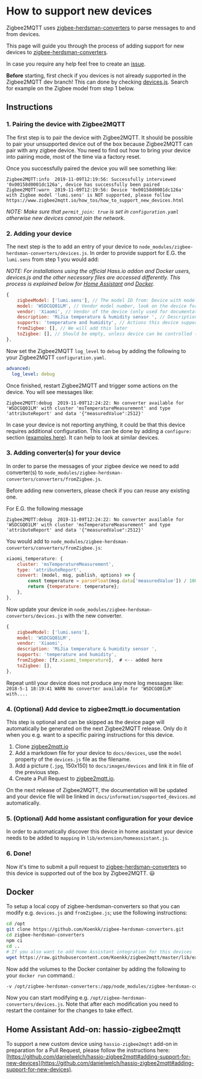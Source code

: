 ---
---
# How to support new devices
Zigbee2MQTT uses [zigbee-herdsman-converters](https://github.com/Koenkk/zigbee-herdsman-converters) to parse messages to and from devices.

This page will guide you through the process of adding support for new devices to [zigbee-herdsman-converters](https://github.com/Koenkk/zigbee-herdsman-converters).

In case you require any help feel free to create an [issue](https://github.com/Koenkk/zigbee2mqtt/issues).

**Before** starting, first check if you devices is not already supported in the Zigbee2MQTT dev branch! This can done by checking [devices.js](https://github.com/Koenkk/zigbee-herdsman-converters/blob/master/devices.js). Search for example on the Zigbee model from step 1 below.

## Instructions
### 1. Pairing the device with Zigbee2MQTT
The first step is to pair the device with Zigbee2MQTT. It should be possible to pair your unsupported device out of the box because Zigbee2MQTT can pair with any zigbee device. You need to find out how to bring your device into pairing mode, most of the time via a factory reset.

Once you successfully paired the device you will see something like:
```
Zigbee2MQTT:info  2019-11-09T12:19:56: Successfully interviewed '0x00158d0001dc126a', device has successfully been paired
Zigbee2MQTT:warn  2019-11-09T12:19:56: Device '0x00158d0001dc126a' with Zigbee model 'lumi.sens' is NOT supported, please follow https://www.zigbee2mqtt.io/how_tos/how_to_support_new_devices.html
```

*NOTE: Make sure that `permit_join: true` is set in `configuration.yaml` otherwise new devices cannot join the network.*

### 2. Adding your device
The next step is the to add an entry of your device to `node_modules/zigbee-herdsman-converters/devices.js`. In order to provide support for E.G. the `lumi.sens` from step 1 you would add:

*NOTE: For installations using the official Hass.io addon and Docker users, devices.js and the other necessary files are accessed differently. This process is explained below for [Home Assistant](https://www.zigbee2mqtt.io/how_tos/how_to_support_new_devices.html#hassio-addon) and [Docker](https://www.zigbee2mqtt.io/how_tos/how_to_support_new_devices.html#docker).*

```js
{
    zigbeeModel: ['lumi.sens'], // The model ID from: Device with modelID 'lumi.sens' is not supported.
    model: 'WSDCGQ01LM', // Vendor model number, look on the device for a model number
    vendor: 'Xiaomi', // Vendor of the device (only used for documentation and startup logging)
    description: 'MiJia temperature & humidity sensor ', // Description of the device, copy from vendor site. (only used for documentation and startup logging)
    supports: 'temperature and humidity', // Actions this device supports (only used for documentation)
    fromZigbee: [], // We will add this later
    toZigbee: [], // Should be empty, unless device can be controlled (e.g. lights, switches).
},
```

Now set the Zigbee2MQTT `log_level` to `debug` by adding the following to your Zigbee2MQTT `configuration.yaml`.

```yaml
advanced:
  log_level: debug
```

Once finished, restart Zigbee2MQTT and trigger some actions on the device. You will see messages like:
```
Zigbee2MQTT:debug  2019-11-09T12:24:22: No converter available for 'WSDCGQ01LM' with cluster 'msTemperatureMeasurement' and type 'attributeReport' and data '{"measuredValue":2512}'
```

In case your device is not reporting anything, it could be that this device requires additional configuration. This can be done by adding a `configure:` section ([examples here](https://github.com/Koenkk/zigbee-herdsman-converters/blob/master/devices.js)). It can help to look at similar devices.

### 3. Adding converter(s) for your device
In order to parse the messages of your zigbee device we need to add converter(s) to `node_modules/zigbee-herdsman-converters/converters/fromZigbee.js`.

Before adding new converters, please check if you can reuse any existing one.

For E.G. the following message
```
Zigbee2MQTT:debug  2019-11-09T12:24:22: No converter available for 'WSDCGQ01LM' with cluster 'msTemperatureMeasurement' and type 'attributeReport' and data '{"measuredValue":2512}'
```

You would add to `node_modules/zigbee-herdsman-converters/converters/fromZigbee.js`:
```js
xiaomi_temperature: {
    cluster: 'msTemperatureMeasurement',
    type: 'attributeReport',
    convert: (model, msg, publish, options) => {
        const temperature = parseFloat(msg.data['measuredValue']) / 100.0;
        return {temperature: temperature};
    },
},
```

Now update your device in `node_modules/zigbee-herdsman-converters/devices.js` with the new converter.
```js
{
    zigbeeModel: ['lumi.sens'],
    model: 'WSDCGQ01LM',
    vendor: 'Xiaomi',
    description: 'MiJia temperature & humidity sensor ',
    supports: 'temperature and humidity',
    fromZigbee: [fz.xiaomi_temperature],  # <-- added here
    toZigbee: [],
},
```

Repeat until your device does not produce any more log messages like: `2018-5-1 18:19:41 WARN No converter available for 'WSDCGQ01LM' with....`

### 4. (Optional) Add device to zigbee2mqtt.io documentation
This step is optional and can be skipped as the device page will automatically be generated on the next Zigbee2MQTT release. Only do it when you e.g. want to a specific pairing instructions for this device.

1. Clone [zigbee2mqtt.io](https://github.com/Koenkk/zigbee2mqtt.io)
2. Add a markdown file for your device to `docs/devices`, use the `model` property of the `devices.js` file as the filename.
3. Add a picture (`.jpg`, 150x150) to `docs/images/devices` and link it in file of the previous step.
4. Create a Pull Request to [zigbee2mqtt.io](https://github.com/Koenkk/zigbee2mqtt.io).

On the next release of Zigbee2MQTT, the documentation will be updated and your device file will be linked in `docs/information/supported_devices.md` automatically.

### 5. (Optional) Add home assistant configuration for your device
In order to automatically discover this device in home assistant your device needs to be added to `mapping` in `lib/extension/homeassistant.js`.

### 6. Done!
Now it's time to submit a pull request to [zigbee-herdsman-converters](https://github.com/Koenkk/zigbee-herdsman-converters) so this device is supported out of the box by Zigbee2MQTT. :smiley:

## Docker
To setup a local copy of zigbee-herdsman-converters so that you can modify e.g. `devices.js` and `fromZigbee.js`; use the following instructions:

```bash
cd /opt
git clone https://github.com/Koenkk/zigbee-herdsman-converters.git
cd zigbee-herdsman-converters
npm ci
cd ..
# If you also want to add Home Assistant integration for this devices
wget https://raw.githubusercontent.com/Koenkk/zigbee2mqtt/master/lib/extension/homeassistant.js
```

Now add the volumes to the Docker container by adding the following to your `docker run` command.:

```bash
-v /opt/zigbee-herdsman-converters:/app/node_modules/zigbee-herdsman-converters -v /opt/homeassistant.js:/app/lib/extension/homeassistant.js
```

Now you can start modifying e.g. `/opt/zigbee-herdsman-converters/devices.js`. Note that after each modification you need to restart the container for the changes to take effect.

## Home Assistant Add-on: hassio-zigbee2mqtt
To support a new custom device using `hassio-zigbee2mqtt` add-on in preparation for a Pull Request, please follow the instructions here: [https://github.com/danielwelch/hassio-zigbee2mqtt#adding-support-for-new-devices](https://github.com/danielwelch/hassio-zigbee2mqtt#adding-support-for-new-devices).
